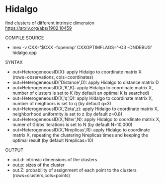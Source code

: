 # Hidalgo
find clusters of different intrinsic dimension
https://arxiv.org/abs/1902.10459


COMPILE SOURCE
* mex -v CXX='$CXX -fopenmp' CXXOPTIMFLAGS='-O3 -DNDEBUG' hidalgo.cpp

SYNTAX

 
* out=HeterogeneousID(X): apply Hidalgo to coordinate matrix X (rows=observations, cols=coordinates) 
* out=HeterogeneousID('Distance',D): apply Hidalgo to distance matrix D  
* out=HeterogeneousID(X,'K',K): apply Hidalgo to coordinate matrix X, number of clusters is set to K (by default an optimal K is searched) 
* out=HeterogeneousID(X,'q',Q): apply Hidalgo to coordinate matrix X, number of neighbors is set to q (by default q=3) 
* out=HeterogeneousID(X,'Zeta',z): apply Hidalgo to coordinate matrix X, neighborhood uniformity is set to z (by default z=0.8)
* out=HeterogeneousID(X,'Niter',N): apply Hidalgo to coordinate matrix X, numer of Gibbs iterations is set to N (by default N=10,000) 
* out=HeterogeneousID(X,'Nreplicas',R): apply Hidalgo to coordinate matrix X, repeating the clustering Nreplicas times and keeping the optimal result (by default Nreplicas=10)

OUTPUT
* out.d: intrinsic dimensions of the clusters
* out.p: sizes of the cluster
* out.Z: probability of assignment of each point to the clusters (rows=clusters,cols=points)
